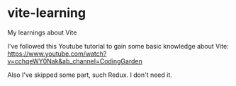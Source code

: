 # vite-learning
My learnings about Vite

I've followed this Youtube tutorial to gain some basic knowledge about Vite:
https://www.youtube.com/watch?v=cchqeWY0Nak&ab_channel=CodingGarden

Also I've skipped some part, such Redux. I don't need it.

